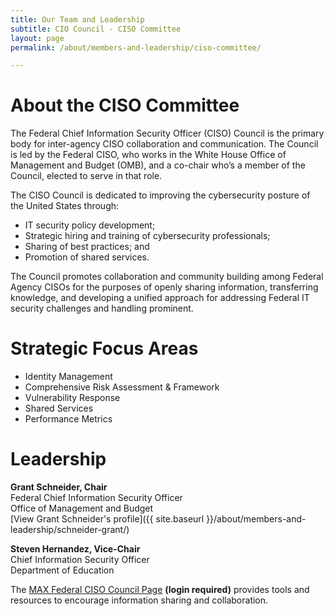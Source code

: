 ```yaml
---
title: Our Team and Leadership
subtitle: CIO Council - CISO Committee
layout: page
permalink: /about/members-and-leadership/ciso-committee/

---
```

# About the CISO Committee
The Federal Chief Information Security Officer (CISO) Council is the primary body for inter-agency CISO collaboration and communication. The Council is led by the Federal CISO, who works in the White House Office of Management and Budget (OMB), and a co-chair who’s a member of the Council, elected to serve in that role.

The CISO Council is dedicated to improving the cybersecurity posture of the United States through:
* IT security policy development;
* Strategic hiring and training of cybersecurity professionals;
* Sharing of best practices; and
* Promotion of shared services.

The Council promotes collaboration and community building among Federal Agency CISOs for the purposes of openly sharing information, transferring knowledge, and developing a unified approach for addressing Federal IT security challenges and handling prominent.

# Strategic Focus Areas
* Identity Management
* Comprehensive Risk Assessment & Framework
* Vulnerability Response
* Shared Services
* Performance Metrics

# Leadership
**Grant Schneider, Chair**<br/>
Federal Chief Information Security Officer<br/>
Office of Management and Budget<br/>
[View Grant Schneider's profile]({{ site.baseurl }}/about/members-and-leadership/schneider-grant/)

**Steven Hernandez, Vice-Chair**<br/>
Chief Information Security Officer<br/>
Department  of Education

The [MAX Federal CISO Council Page](https://community.max.gov/display/Egov/Federal+CISO+Council) **(login required)** provides tools and resources to encourage information sharing and collaboration.
